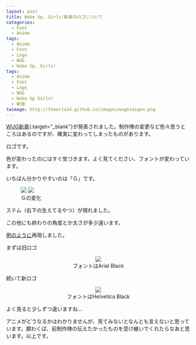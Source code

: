 ```yaml
---
layout: post
title: Wake Up, Girls!新章のロゴについて
categories:
  - Font
  - Anime
tags:
  - Anime
  - Font
  - Logo
  - WUG
  - Wake Up, Girls!
tags:
  - Anime
  - Font
  - Logo
  - WUG
  - Wake Up Girls!
  - 新章
twimage: http://theoria24.github.io/images/wugnsaigen.png
---
```


[WUG新章](http://wakeupgirls3.jp/){:target="_blank"}が発表されました。制作陣の変更など色々思うところはあるのですが、確実に変わってしまったものがあります。

ロゴです。

色が変わったのにはすぐ気づきます。よく見てください、フォントが変わっています。

いちばん分かりやすいのは「Ｇ」です。
<figure class="half">
  <a href="http://theoria24.github.io/images/wugo.jpg"><img src="http://theoria24.github.io/images/wugo.jpg"></a>
  <a href="http://theoria24.github.io/images/wugn.png"><img src="http://theoria24.github.io/images/wugn.png"></a>
  <figcaption>Ｇの変化</figcaption>
</figure>
ステム（右下の生えてるやつ）が現れました。

この他にも終わりの角度とか太さが多少違います。

[例のように](http://theoria24.github.io/ReZero-logo-font/)再現しました。

まずは旧ロゴ
<figure>
  <center>
    <a href="http://theoria24.github.io/images/wugosaigen.png"><img src="http://theoria24.github.io/images/wugosaigen.png"></a>
    <figcaption>フォントはArial Black</figcaption>
  </center>
</figure>

続いて新ロゴ
<figure>
  <center>
    <a href="http://theoria24.github.io/images/wugnsaigen.png"><img src="http://theoria24.github.io/images/wugnsaigen.png"></a>
    <figcaption>フォントはHelvetica Black</figcaption>
  </center>
</figure>

よく見ると少しずつ違いますね…

アニメがどうなるかはわかりませんが、見てみないとなんとも言えないと思っています。願わくば、前制作陣の伝えたかったものを受け継いでくれたらなあと思います。以上です。
